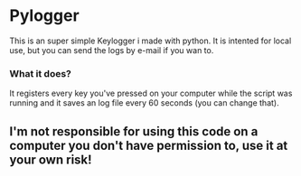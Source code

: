 # Pylogger
This is an super simple Keylogger i made with python. It is intented for local use, but
you can send the logs by e-mail if you wan to.

### What it does?

It registers every key you've pressed on your computer while the script was running and 
it saves an log file every 60 seconds (you can change that).

## I'm not responsible for using this code on a computer you don't have permission to, use it at your own risk!
